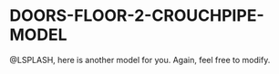 # DOORS-FLOOR-2-CROUCHPIPE-MODEL
@LSPLASH, here is another model for you. Again, feel free to modify.
